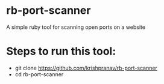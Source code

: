 # rb-port-scanner
A simple ruby tool for scanning open ports on a website

# Steps to run this tool:
- git clone https://github.com/krishpranav/rb-port-scanner
- cd rb-port-scanner